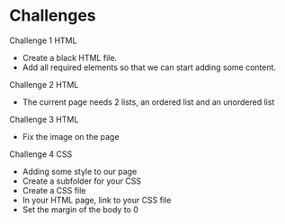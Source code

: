 # Challenges

Challenge 1 HTML

- Create a black HTML file.
- Add all required elements so that we can start adding some content.

Challenge 2 HTML

- The current page needs 2 lists, an ordered list and an unordered list

Challenge 3 HTML

- Fix the image on the page

Challenge 4 CSS

- Adding some style to our page
- Create a subfolder for your CSS
- Create a CSS file
- In your HTML page, link to your CSS file
- Set the margin of the body to 0


